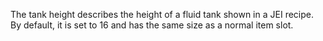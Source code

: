 The tank height describes the height of a fluid tank shown in a JEI recipe. By default, it is set to 16 and has the same size as a normal item slot.